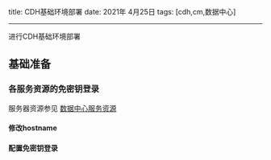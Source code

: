 title:  CDH基础环境部署
date:  2021年 4月25日
tags: [cdh,cm,数据中心]

---
进行CDH基础环境部署

 <!--more-->

 ## 基础准备

### 各服务资源的免密钥登录

服务器资源参见 [数据中心服务资源](./数据中心服务资源.md)


#### 修改hostname



#### 配置免密钥登录
